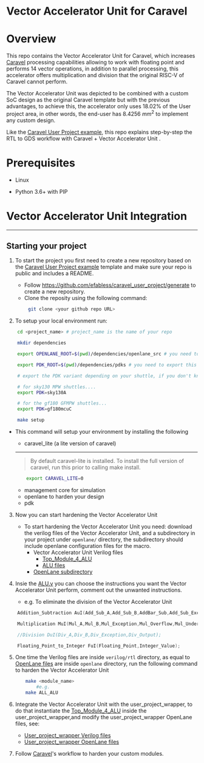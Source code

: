 

Vector Accelerator Unit for Caravel
====================
   
Overview
========

This repo contains the Vector Accelerator Unit for Caravel, which increases [Caravel](https://github.com/efabless/caravel.git) 
processing capabilities allowing to work with floating point and performs 14 vector
operations, in addition to parallel processing, this accelerator offers multiplication and division that the 
original RISC-V of Caravel cannot perform. 

The Vector Accelerator Unit was depicted to be combined
with a custom SoC design as the original Caravel template but
with the previous advantages, to achieve this, the accelerator
only uses 18.02% of the User project area, in other words, the end-user has
8.4256 $mm^2$ to implement any custom design.

Like the [Caravel User Project example](https://github.com/efabless/caravel_user_project), this repo explains step-by-step the RTL to GDS workflow with Caravel + Vector Accelerator Unit . 

Prerequisites
=============
- Linux

- Python 3.6+ with PIP


Vector Accelerator Unit Integration
===========

---------------------
Starting your project
---------------------

1. To start the project you first need to create a new repository based on the [Caravel User Project example](https://github.com/efabless/caravel_user_project) template and make sure your repo is public and includes a README.

   *   Follow https://github.com/efabless/caravel_user_project/generate to create a new repository.
   *   Clone the reposity using the following command:
   
```` bash
    	git clone <your github repo URL>
````
	
2.  To setup your local environment run:

```` bash
	cd <project_name> # project_name is the name of your repo

	mkdir dependencies

	export OPENLANE_ROOT=$(pwd)/dependencies/openlane_src # you need to export this whenever you start a new shell

	export PDK_ROOT=$(pwd)/dependencies/pdks # you need to export this whenever you start a new shell

	# export the PDK variant depending on your shuttle, if you don't know leave it to the default

	# for sky130 MPW shuttles....
	export PDK=sky130A

	# for the gf180 GFMPW shuttles...
	export PDK=gf180mcuC

	make setup
 ````

*   This command will setup your environment by installing the following
    
    - caravel_lite (a lite version of caravel)
	---
	>By default caravel-lite is installed. To install the full version of caravel, run this prior to calling make install.
	```` bash
		export CARAVEL_LITE=0
	````
    - management core for simulation
    - openlane to harden your design 
    - pdk

	
3.  Now you can start hardening the Vector Accelerator Unit 

    *   To start hardening the Vector Accelerator Unit you need: download the verilog files of the Vector Accelerator Unit, and a subdirectory in your project under ``openlane/`` directory, the subdirectory should include openlane configuration files for the macro.
    	- Vector Accelerator Unit Verilog files
    		- [Top_Module_4_ALU](https://github.com/Baungarten-CINVESTAV/vector_accelerator_unit_for_caravel/blob/main/verilog/rtl/Top_Module_4_ALU.v)
    		- [ALU files](https://github.com/Baungarten-CINVESTAV/vector_accelerator_unit_for_caravel/tree/main/verilog/rtl/ALU)
		- [OpenLane subdirectory](https://github.com/Baungarten-CINVESTAV/vector_accelerator_unit_for_caravel/tree/main/openlane/ALL_ALU)

4. Insie the [ALU.v](https://github.com/Baungarten-CINVESTAV/vector_accelerator_unit_for_caravel/blob/main/verilog/rtl/ALU/ALU.v) you can choose the instructions you want the Vector Accelerator Unit perform, comment out the unwanted instructions.
	- e.g. To eliminate the division of the Vector Accelerator Unit
```` verilog
	Addition_Subtraction AuI(Add_Sub_A,Add_Sub_B,AddBar_Sub,Add_Sub_Exception,Add_Sub_Output);

	Multiplication MuI(Mul_A,Mul_B,Mul_Exception,Mul_Overflow,Mul_Underflow,Mul_Output);

	//Division DuI(Div_A,Div_B,Div_Exception,Div_Output);

	Floating_Point_to_Integer FuI(Floating_Point,Integer_Value);

````

5. One time the Verilog files are inside ``verilog/rtl`` directory, as equal to [OpenLane files](https://github.com/Baungarten-CINVESTAV/vector_accelerator_unit_for_caravel/tree/main/openlane/ALL_ALU) are inside ``openlane`` directory, run the following command to harden the Vector Accelerator Unit
       
```` bash
	   make <module_name>	
           #e.g.
	   make ALL_ALU

````
6. Integrate the Vector Accelerator Unit with the user_project_wrapper, to do that instantiate the [Top_Module_4_ALU](https://github.com/Baungarten-CINVESTAV/vector_accelerator_unit_for_caravel/blob/main/verilog/rtl/Top_Module_4_ALU.v) inside the user_project_wrapper,and modify the user_project_wrapper OpenLane files, see:
	- [User_project_wrapper Verilog files](https://github.com/Baungarten-CINVESTAV/vector_accelerator_unit_for_caravel/blob/main/verilog/rtl/user_project_wrapper.v)
	- [User_project_wrapper OpenLane files](https://github.com/Baungarten-CINVESTAV/vector_accelerator_unit_for_caravel/tree/main/openlane/user_project_wrapper)

7. Follow [Caravel](https://github.com/efabless/caravel_user_project/blob/main/docs/source/index.rst#section-quickstart)'s workflow to harden your custom modules.
